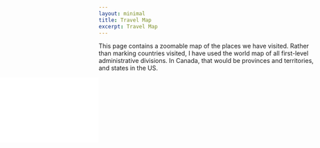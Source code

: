 ```yaml
---
layout: minimal
title: Travel Map
excerpt: Travel Map
---
```


This page contains a zoomable map of the places we have visited. Rather than marking countries visited, I have used the world map of all first-level administrative divisions. In Canada, that would be provinces and territories, and states in the US.

<div style="width: 1200px; padding: 0; margin: 0px -300px auto;">
<embed type="image/svg+xml" src="{{ '/assets/images/travel-map.svg' | absolute_url }}" id="travel-map">


<script src="{{ '/assets/js/svg-pan-zoom.js' | absolute_url }}"></script>

<script>
document.getElementById('travel-map').addEventListener('load', function(){
  // Will get called after embed element was loaded
  svgPanZoom(document.getElementById('travel-map'), {
    zoomEnabled: true,
    controlIconsEnabled: true
  });
  })
</script>
</div>
